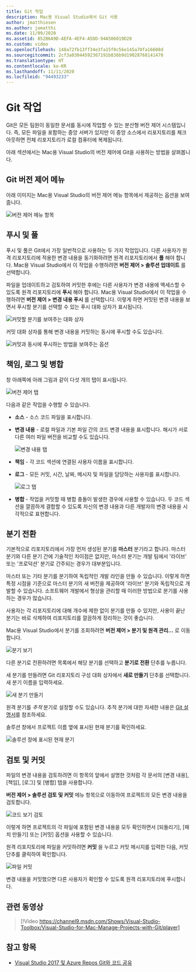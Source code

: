 ```yaml
---
title: Git 작업
description: Mac용 Visual Studio에서 Git 사용
author: jmatthiesen
ms.author: jomatthi
ms.date: 11/09/2020
ms.assetid: 852B6A9D-AEFA-4EF4-A5DD-94A506019D20
ms.custom: video
ms.openlocfilehash: 148a72fb13ff34e3fa15f0c56e145a70fa16608d
ms.sourcegitcommit: 2cf3a03044592367191b836b9d19028768141470
ms.translationtype: HT
ms.contentlocale: ko-KR
ms.lasthandoff: 11/11/2020
ms.locfileid: "94493233"
---
```

# <a name="working-with-git"></a>Git 작업

Git은 모든 팀원이 동일한 문서를 동시에 작업할 수 있는 분산형 버전 제어 시스템입니다. 즉, 모든 파일을 포함하는 중앙 서버가 있지만 이 중앙 소스에서 리포지토리를 체크 아웃하면 전체 리포지토리가 로컬 컴퓨터에 복제됩니다.

아래 섹션에서는 Mac용 Visual Studio의 버전 제어에 Git을 사용하는 방법을 살펴봅니다.

## <a name="git-version-control-menu"></a>Git 버전 제어 메뉴

아래 이미지는 Mac용 Visual Studio의 버전 제어 메뉴 항목에서 제공하는 옵션을 보여줍니다.

![버전 제어 메뉴 항목](media/version-control-gitVersionControlMenu.png)

## <a name="push-and-pull"></a>푸시 및 풀

푸시 및 풀은 Git에서 가장 일반적으로 사용하는 두 가지 작업입니다. 다른 사용자가 원격 리포지토리에 적용한 변경 내용을 동기화하려면 원격 리포지토리에서 **풀** 해야 합니다. Mac용 Visual Studio에서 이 작업을 수행하려면 **버전 제어 > 솔루션 업데이트** 를 선택합니다.

파일을 업데이트하고 검토하여 커밋한 후에는 다른 사용자가 변경 내용에 액세스할 수 있도록 원격 리포지토리에 **푸시** 해야 합니다. Mac용 Visual Studio에서 이 작업을 수행하려면 **버전 제어 > 변경 내용 푸시** 를 선택합니다. 이렇게 하면 커밋된 변경 내용을 보면서 푸시할 분기를 선택할 수 있는 푸시 대화 상자가 표시됩니다.

![커밋할 분기를 보여주는 대화 상자](media/version-control-gitPush.png)

커밋 대화 상자를 통해 변경 내용을 커밋하는 동시에 푸시할 수도 있습니다.

![커밋과 동시에 푸시하는 방법을 보여주는 옵션](media/version-control-commitPush.png)

## <a name="blame-log-and-merge"></a>책임, 로그 및 병합

창 아래쪽에 아래 그림과 같이 다섯 개의 탭이 표시됩니다.

![버전 제어 탭](media/version-control-gitTabs.png)

다음과 같은 작업을 수행할 수 있습니다.

* **소스** - 소스 코드 파일을 표시합니다.
* **변경 내용** - 로컬 파일과 기본 파일 간의 코드 변경 내용을 표시합니다. 해시가 서로 다른 여러 파일 버전을 비교할 수도 있습니다.

    ![변경 내용 탭](media/version-control-gitChange.png)

* **책임** - 각 코드 섹션에 연결된 사용자 이름을 표시합니다.
* **로그** - 모든 커밋, 시간, 날짜, 메시지 및 파일을 담당하는 사용자를 표시합니다.

    ![로그 탭](media/version-control-gitLog.png)

* **병합** - 작업을 커밋할 때 병합 충돌이 발생한 경우에 사용할 수 있습니다. 두 코드 섹션을 깔끔하게 결합할 수 있도록 자신의 변경 내용과 다른 개발자의 변경 내용을 시각적으로 표현합니다.

## <a name="switching-branches"></a>분기 전환

기본적으로 리포지토리에서 가장 먼저 생성된 분기를 **마스터** 분기라고 합니다. 마스터 분기와 다른 분기 간에 기술적인 차이점은 없지만, 마스터 분기는 개발 팀에서 '라이브' 또는 '프로덕션' 분기로 간주되는 경우가 대부분입니다.

마스터 또는 기타 분기를 분기하여 독립적인 개발 라인을 만들 수 있습니다. 이렇게 하면 특정 시점을 기준으로 마스터 분기의 새 버전을 제공하여 '라이브' 분기와 독립적으로 개발할 수 있습니다. 소프트웨어 개발에서 형상을 관리할 때 이러한 방법으로 분기를 사용하는 경우가 많습니다.

사용자는 각 리포지토리에 대해 개수에 제한 없이 분기를 만들 수 있지만, 사용이 끝난 분기는 바로 삭제하여 리포지토리를 깔끔하게 정리하는 것이 좋습니다.

Mac용 Visual Studio에서 분기를 조회하려면 **버전 제어 > 분기 및 원격 관리...** 로 이동합니다.

![분기 보기](media/version-control-gitBranch2.png)

다른 분기로 전환하려면 목록에서 해당 분기를 선택하고 **분기로 전환** 단추를 누릅니다.

새 분기를 만들려면 Git 리포지토리 구성 대화 상자에서 **새로 만들기** 단추를 선택합니다. 새 분기 이름을 입력하세요.

![새 분기 만들기](media/version-control-gitBranch.png)

원격 분기를 _추적_ 분기로 설정할 수도 있습니다. 추적 분기에 대한 자세한 내용은 [Git 설명서](https://git-scm.com/book/en/v2/Git-Branching-Remote-Branches#Tracking-Branches)를 참조하세요.

솔루션 창에서 프로젝트 이름 옆에 표시된 현재 분기를 확인하세요.

 ![솔루션 창에 표시된 현재 분기](media/version-control-gitBranchName.png)

## <a name="reviewing-and-committing"></a>검토 및 커밋

파일의 변경 내용을 검토하려면 이 항목의 앞에서 설명한 것처럼 각 문서의 [변경 내용], [책임], [로그] 및 [병합] 탭을 사용합니다.

**버전 제어 > 솔루션 검토 및 커밋** 메뉴 항목으로 이동하여 프로젝트의 모든 변경 내용을 검토합니다.

![코드 보기 검토](media/version-control-gitReviewCommit.png)

이렇게 하면 프로젝트의 각 파일에 포함된 변경 내용을 모두 확인하면서 [되돌리기], [패치 만들기] 또는 [커밋] 옵션을 사용할 수 있습니다.

원격 리포지토리에 파일을 커밋하려면 **커밋** 을 누르고 커밋 메시지를 입력한 다음, 커밋 단추를 클릭하여 확인합니다.

![파일 커밋](media/version-control-gitCommit.png)

변경 내용을 커밋했으면 다른 사용자가 확인할 수 있도록 원격 리포지토리에 푸시합니다.

## <a name="related-video"></a>관련 동영상

> [!Video https://channel9.msdn.com/Shows/Visual-Studio-Toolbox/Visual-Studio-for-Mac-Manage-Projects-with-Git/player]

## <a name="see-also"></a>참고 항목

* [Visual Studio 2017 및 Azure Repos Git와 코드 공유](/azure/devops/repos/git/share-your-code-in-git-vs-2017)

